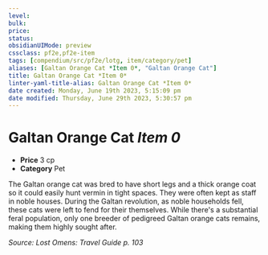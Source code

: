 ```yaml
---
level:
bulk:
price:
status:
obsidianUIMode: preview
cssclass: pf2e,pf2e-item
tags: [compendium/src/pf2e/lotg, item/category/pet]
aliases: [Galtan Orange Cat *Item 0*, "Galtan Orange Cat"]
title: Galtan Orange Cat *Item 0*
linter-yaml-title-alias: Galtan Orange Cat *Item 0*
date created: Monday, June 19th 2023, 5:15:09 pm
date modified: Thursday, June 29th 2023, 5:30:57 pm
---
```


# Galtan Orange Cat *Item 0*

- **Price** 3 cp
- **Category** Pet

The Galtan orange cat was bred to have short legs and a thick orange coat so it could easily hunt vermin in tight spaces. They were often kept as staff in noble houses. During the Galtan revolution, as noble households fell, these cats were left to fend for their themselves. While there's a substantial feral population, only one breeder of pedigreed Galtan orange cats remains, making them highly sought after.

*Source: Lost Omens: Travel Guide p. 103*
